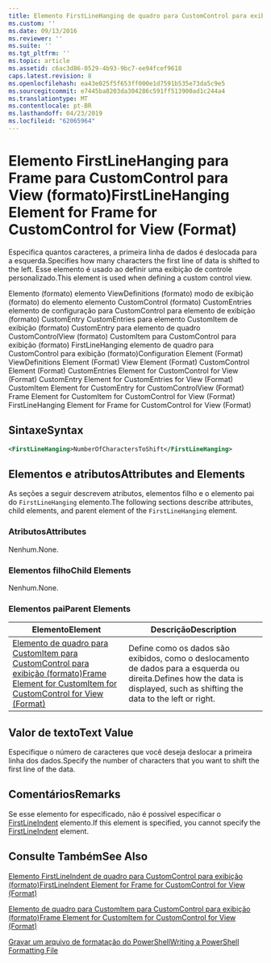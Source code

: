 ```yaml
---
title: Elemento FirstLineHanging de quadro para CustomControl para exibição (formato) | Microsoft Docs
ms.custom: ''
ms.date: 09/13/2016
ms.reviewer: ''
ms.suite: ''
ms.tgt_pltfrm: ''
ms.topic: article
ms.assetid: c6ac3d86-0529-4b93-9bc7-ee94fcef9618
caps.latest.revision: 8
ms.openlocfilehash: ea43e025f5f653ff000e1d7591b535e73da5c9e5
ms.sourcegitcommit: e7445ba8203da304286c591ff513900ad1c244a4
ms.translationtype: MT
ms.contentlocale: pt-BR
ms.lasthandoff: 04/23/2019
ms.locfileid: "62065964"
---
```

# <a name="firstlinehanging-element-for-frame-for-customcontrol-for-view-format"></a><span data-ttu-id="302e1-102">Elemento FirstLineHanging para Frame para CustomControl para View (formato)</span><span class="sxs-lookup"><span data-stu-id="302e1-102">FirstLineHanging Element for Frame for CustomControl for View (Format)</span></span>

<span data-ttu-id="302e1-103">Especifica quantos caracteres, a primeira linha de dados é deslocada para a esquerda.</span><span class="sxs-lookup"><span data-stu-id="302e1-103">Specifies how many characters the first line of data is shifted to the left.</span></span> <span data-ttu-id="302e1-104">Esse elemento é usado ao definir uma exibição de controle personalizado.</span><span class="sxs-lookup"><span data-stu-id="302e1-104">This element is used when defining a custom control view.</span></span>

<span data-ttu-id="302e1-105">Elemento (formato) elemento ViewDefinitions (formato) modo de exibição (formato) do elemento elemento CustomControl (formato) CustomEntries elemento de configuração para CustomControl para elemento de exibição (formato) CustomEntry CustomEntries para elemento CustomItem de exibição (formato) CustomEntry para elemento de quadro CustomControlView (formato) CustomItem para CustomControl para exibição (formato) FirstLineHanging elemento de quadro para CustomControl para exibição (formato)</span><span class="sxs-lookup"><span data-stu-id="302e1-105">Configuration Element (Format) ViewDefinitions Element (Format) View Element (Format) CustomControl Element (Format) CustomEntries Element for CustomControl for View (Format) CustomEntry Element for CustomEntries for View (Format) CustomItem Element for CustomEntry for CustomControlView (Format) Frame Element for CustomItem for CustomControl for View (Format) FirstLineHanging Element for Frame for CustomControl for View (Format)</span></span>

## <a name="syntax"></a><span data-ttu-id="302e1-106">Sintaxe</span><span class="sxs-lookup"><span data-stu-id="302e1-106">Syntax</span></span>

```xml
<FirstLineHanging>NumberOfCharactersToShift</FirstLineHanging>
```

## <a name="attributes-and-elements"></a><span data-ttu-id="302e1-107">Elementos e atributos</span><span class="sxs-lookup"><span data-stu-id="302e1-107">Attributes and Elements</span></span>

<span data-ttu-id="302e1-108">As seções a seguir descrevem atributos, elementos filho e o elemento pai do `FirstLineHanging` elemento.</span><span class="sxs-lookup"><span data-stu-id="302e1-108">The following sections describe attributes, child elements, and parent element of the `FirstLineHanging` element.</span></span>

### <a name="attributes"></a><span data-ttu-id="302e1-109">Atributos</span><span class="sxs-lookup"><span data-stu-id="302e1-109">Attributes</span></span>

<span data-ttu-id="302e1-110">Nenhum.</span><span class="sxs-lookup"><span data-stu-id="302e1-110">None.</span></span>

### <a name="child-elements"></a><span data-ttu-id="302e1-111">Elementos filho</span><span class="sxs-lookup"><span data-stu-id="302e1-111">Child Elements</span></span>

<span data-ttu-id="302e1-112">Nenhum.</span><span class="sxs-lookup"><span data-stu-id="302e1-112">None.</span></span>

### <a name="parent-elements"></a><span data-ttu-id="302e1-113">Elementos pai</span><span class="sxs-lookup"><span data-stu-id="302e1-113">Parent Elements</span></span>

|<span data-ttu-id="302e1-114">Elemento</span><span class="sxs-lookup"><span data-stu-id="302e1-114">Element</span></span>|<span data-ttu-id="302e1-115">Descrição</span><span class="sxs-lookup"><span data-stu-id="302e1-115">Description</span></span>|
|-------------|-----------------|
|[<span data-ttu-id="302e1-116">Elemento de quadro para CustomItem para CustomControl para exibição (formato)</span><span class="sxs-lookup"><span data-stu-id="302e1-116">Frame Element for CustomItem for CustomControl for View (Format)</span></span>](./frame-element-for-customitem-for-customcontrol-for-view-format.md)|<span data-ttu-id="302e1-117">Define como os dados são exibidos, como o deslocamento de dados para a esquerda ou direita.</span><span class="sxs-lookup"><span data-stu-id="302e1-117">Defines how the data is displayed, such as shifting the data to the left or right.</span></span>|

## <a name="text-value"></a><span data-ttu-id="302e1-118">Valor de texto</span><span class="sxs-lookup"><span data-stu-id="302e1-118">Text Value</span></span>

<span data-ttu-id="302e1-119">Especifique o número de caracteres que você deseja deslocar a primeira linha dos dados.</span><span class="sxs-lookup"><span data-stu-id="302e1-119">Specify the number of characters that you want to shift the first line of the data.</span></span>

## <a name="remarks"></a><span data-ttu-id="302e1-120">Comentários</span><span class="sxs-lookup"><span data-stu-id="302e1-120">Remarks</span></span>

<span data-ttu-id="302e1-121">Se esse elemento for especificado, não é possível especificar o [FirstLineIndent](./firstlineindent-element-for-frame-for-customcontrol-for-view-format.md) elemento.</span><span class="sxs-lookup"><span data-stu-id="302e1-121">If this element is specified, you cannot specify the [FirstLineIndent](./firstlineindent-element-for-frame-for-customcontrol-for-view-format.md) element.</span></span>

## <a name="see-also"></a><span data-ttu-id="302e1-122">Consulte Também</span><span class="sxs-lookup"><span data-stu-id="302e1-122">See Also</span></span>

[<span data-ttu-id="302e1-123">Elemento FirstLineIndent de quadro para CustomControl para exibição (formato)</span><span class="sxs-lookup"><span data-stu-id="302e1-123">FirstLineIndent Element for Frame for CustomControl for View (Format)</span></span>](./firstlineindent-element-for-frame-for-customcontrol-for-view-format.md)

[<span data-ttu-id="302e1-124">Elemento de quadro para CustomItem para CustomControl para exibição (formato)</span><span class="sxs-lookup"><span data-stu-id="302e1-124">Frame Element for CustomItem for CustomControl for View (Format)</span></span>](./frame-element-for-customitem-for-customcontrol-for-view-format.md)

[<span data-ttu-id="302e1-125">Gravar um arquivo de formatação do PowerShell</span><span class="sxs-lookup"><span data-stu-id="302e1-125">Writing a PowerShell Formatting File</span></span>](./writing-a-powershell-formatting-file.md)
